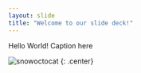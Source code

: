 ```yaml
---
layout: slide
title: "Welcome to our slide deck!"
---
```

Hello World!
Caption here

![snowoctocat](https://octodex.github.com/images/snowoctocat.png)
{: .center}
